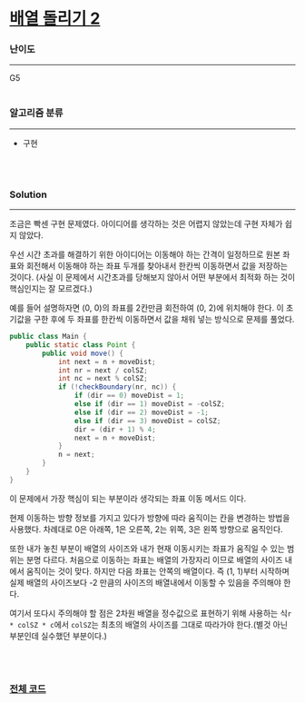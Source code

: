 # [배열 돌리기 2](https://www.acmicpc.net/problem/16927)

### 난이도

***
G5
<br><br>

### 알고리즘 분류

***

* 구현

<br><br>

### Solution

***

조금은 빡센 구현 문제였다. 아이디어를 생각하는 것은 어렵지 않았는데 구현 자체가 쉽지 않았다.

우선 시간 초과를 해결하기 위한 아이디어는 이동해야 하는 간격이 일정하므로 원본 좌표와 회전해서 이동해야 하는 좌표 두개를 찾아내서 한칸씩 이동하면서 값을 저장하는 것이다. (사실 이 문제에서 시간초과를 당해보지
않아서 어떤 부분에서 최적화 하는 것이 핵심인지는 잘 모르겠다.)

예를 들어 설명하자면 (0, 0)의 좌표를 2칸만큼 회전하여 (0, 2)에 위치해야 한다. 이 초기값을 구한 후에 두 좌표를 한칸씩 이동하면서 값을 채워 넣는 방식으로 문제를 풀었다.

```java
public class Main {
    public static class Point {
        public void move() {
            int next = n + moveDist;
            int nr = next / colSZ;
            int nc = next % colSZ;
            if (!checkBoundary(nr, nc)) {
                if (dir == 0) moveDist = 1;
                else if (dir == 1) moveDist = -colSZ;
                else if (dir == 2) moveDist = -1;
                else if (dir == 3) moveDist = colSZ;
                dir = (dir + 1) % 4;
                next = n + moveDist;
            }
            n = next;
        }
    }
}
```

이 문제에서 가장 핵심이 되는 부분이라 생각되는 좌표 이동 메서드 이다.

현제 이동하는 방향 정보를 가지고 있다가 방향에 따라 움직이는 칸을 변경하는 방법을 사용했다. 차례대로 0은 아래쪽, 1은 오른쪽, 2는 위쪽, 3은 왼쪽 방향으로 움직인다.

또한 내가 놓친 부분이 배열의 사이즈와 내가 현재 이동시키는 좌표가 움직일 수 있는 범위는 분명 다르다. 처음으로 이동하는 좌표는 배열의 가장자리 이므로 배열의 사이즈 내에서 움직이는 것이 맞다. 하지만 다음 좌표는
안쪽의 배열이다. 즉 (1, 1)부터 시작하며 실제 배열의 사이즈보다 -2 만큼의 사이즈의 배열내에서 이동할 수 있음을 주의해야 한다.

여기서 또다시 주의해야 할 점은 2차원 배열을 정수값으로 표현하기 위해 사용하는 식`r * colSZ * c`에서 `colSZ`는 최초의 배열의 사이즈를 그대로 따라가야 한다.(별것 아닌 부분인데 실수했던
부분이다.)

<br><br>

### [전체 코드](https://github.com/Jungmin-Seo0527/CodingTest/blob/main/src/implementation/BOJ16927_배열_돌리기_2.java)
